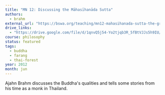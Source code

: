 ```yaml
---
title: "MN 12: Discussing the Māhasīhanāda Sutta"
authors:
  - brahm
external_url: "https://bswa.org/teaching/mn12-mahasihanada-sutta-the-great-discourse-on-the-lions-roar-with-ajahn-brahm/"
drive_links:
  - "https://drive.google.com/file/d/1qnvQ5j54-Yo2tjqb3R_5fBtVJJs5h9IU/view?usp=drivesdk"
course: philosophy
status: featured
tags:
  - buddha
  - farang
  - thai-forest
year: 2012
month: jun
---
```


Ajahn Brahm discusses the Buddha's qualities and tells some stories from his time as a monk in Thailand.
